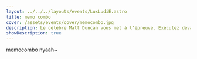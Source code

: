 ```yaml
---
layout: ../../../layouts/events/LuxLudiE.astro
title: memo combo
cover: /assets/events/cover/memocombo.jpg
description: Le célèbre Matt Duncan vous met à l’épreuve. Exécutez devant lui les meilleures attaques, des meilleurs combattants, des meilleures écoles dans ce jeu alliant mémoire et rapidité. Soyez le premier à sortir du chaos de ce dôjô en vous délestant des cartes de votre main
showDescription: true
---
```


memocombo nyaah~
